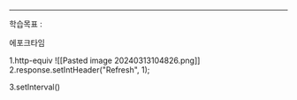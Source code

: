 <hr>

학습목표 :  

에포크타임





1.http-equiv
![[Pasted image 20240313104826.png]]
2.response.setIntHeader("Refresh", 1);

3.setInterval()




